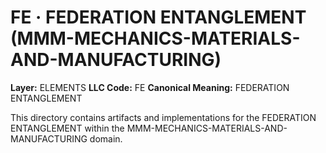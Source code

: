 # FE · FEDERATION ENTANGLEMENT (MMM-MECHANICS-MATERIALS-AND-MANUFACTURING)

**Layer:** ELEMENTS
**LLC Code:** FE
**Canonical Meaning:** FEDERATION ENTANGLEMENT

This directory contains artifacts and implementations for the FEDERATION ENTANGLEMENT within the MMM-MECHANICS-MATERIALS-AND-MANUFACTURING domain.
